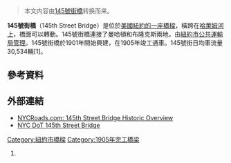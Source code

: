 > 本文内容由[145號街橋](https://zh.wikipedia.org/wiki/145號街橋)转换而来。


**145號街橋**（145th Street Bridge）是位於[美國](https://zh.wikipedia.org/wiki/美國 "wikilink")[紐約的一座橋樑](https://zh.wikipedia.org/wiki/紐約 "wikilink")，橫跨在[哈萊姆河上](https://zh.wikipedia.org/wiki/哈萊姆河 "wikilink")，橋面可以轉動。145號街橋連接了曼哈頓和布隆克斯兩地，由[紐約市公共運輸局管理](https://zh.wikipedia.org/wiki/紐約市公共運輸局 "wikilink")。145號街橋於1901年開始興建，在1905年竣工通車。145號街日均車流量30,534輛\[1\]。

## 參考資料

## 外部連結

  - [NYCRoads.com: 145th Street Bridge Historic Overview](http://www.nycroads.com/crossings/145th-street/)
  - [NYC DoT 145th Street Bridge](https://web.archive.org/web/20080310190700/http://www.nyc.gov/html/dot/html/bridges/145th.shtml)

[Category:紐約市橋樑](https://zh.wikipedia.org/wiki/Category:紐約市橋樑 "wikilink") [Category:1905年完工橋梁](https://zh.wikipedia.org/wiki/Category:1905年完工橋梁 "wikilink")

1.